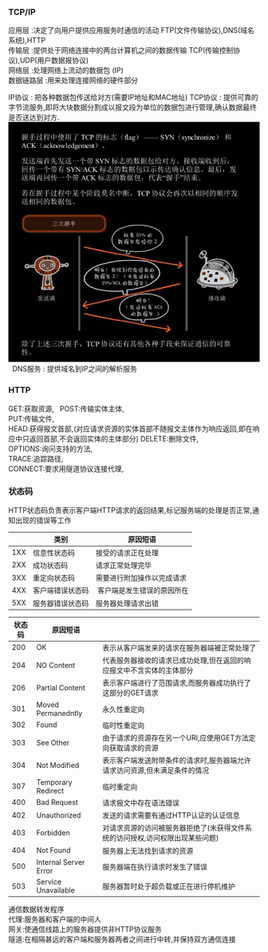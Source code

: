 ### TCP/IP
应用层 :决定了向用户提供应用服务时通信的活动 FTP(文件传输协议),DNS(域名系统),HTTP  
传输层 :提供处于网络连接中的两台计算机之间的数据传输 TCP(传输控制协议),UDP(用户数据报协议)  
网络层 :处理网络上流动的数据包 (IP)  
数据链路层 :用来处理连接网络的硬件部分  

IP协议 : 把各种数据包传送给对方(需要IP地址和MAC地址)
TCP协议 : 提供可靠的字节流服务,即将大块数据分割成以报文段为单位的数据包进行管理,确认数据最终是否送达到对方.
!["三次握手"](/img/http-1.jpg)  
DNS服务 : 提供域名到IP之间的解析服务

### HTTP
GET:获取资源,  
POST:传输实体主体,  
PUT:传输文件,  
HEAD:获得报文首部,(对应请求资源的实体首部不随报文主体作为响应返回,即在响应中只返回首部,不会返回实体的主体部分)
DELETE:删除文件,  
OPTIONS:询问支持的方法,  
TRACE:追踪路径,  
CONNECT:要求用隧道协议连接代理,  
### 状态码
HTTP状态码负责表示客户端HTTP请求的返回结果,标记服务端的处理是否正常,通知出现的错误等工作  

|    |类别|原因短语|
|----|----|--------------|
|1XX|信息性状态码|  接受的请求正在处理        |  
|2XX |成功状态码       |  请求正常处理完毕          |
|3XX |重定向状态码     |  需要进行附加操作以完成请求  |
|4XX |客户端错误状态码  |  客户端是发生错误的原因所在  |
|5XX |服务器错误状态码  |  服务器处理请求出错  |  


|状态码|原因短语||
|-----|----|------|
|200  |OK |      表示从客户端发来的请求在服务器端被正常处理了  |
|204  |NO Content| 代表服务器接收的请求已成功处理,但在返回的响应报文中不含实体的主体部分|  
|206  |Partial Content| 表示客户端进行了范围请求,而服务器成功执行了这部分的GET请求|  
|301  |Moved Permanedntly| 永久性重定向|  
|302  |Found |临时性重定向 | 
|303  |See Other|由于请求的资源存在另一个URI,应使用GET方法定向获取请求的资源 |
|304  |Not Modified|表示客户端发送附带条件的请求时,服务器端允许请求访问资源,但未满足条件的情况|
|307  |Temporary Redirect|临时重定向|
|400  |Bad Request| 请求报文中存在语法错误  |
|402  |Unauthorized|发送的请求需要有通过HTTP认证的认证信息|
|403  |Forbidden| 对请求资源的访问被服务器拒绝了(未获得文件系统的访问授权,访问权限出现某些问题)|  
|404  |Not Found| 服务器上无法找到请求的资源  |
|500  |Internal Server Error| 服务器端在执行请求时发生了错误  |
|503  |Service Unavailable |服务器暂时处于超负载或正在进行停机维护|  

通信数据转发程序  
代理:服务器和客户端的中间人  
网关:使通信线路上的服务器提供非HTTP协议服务  
隧道:在相隔甚远的客户端和服务器两者之间进行中转,并保持双方通信连接  



























